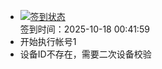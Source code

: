 - [![签到状态](https://github.com/womade/Cloud189-Actions/actions/workflows/main.yml/badge.svg?branch=main)](https://github.com/womade/Cloud189-Actions/actions/workflows/main.yml) <br> 签到时间：2025-10-18 00:41:59
- 开始执行帐号1
- 设备ID不存在，需要二次设备校验
